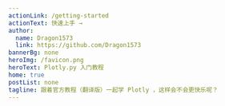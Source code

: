 ```yaml
---
actionLink: /getting-started
actionText: 快速上手 →
author:
  name: Dragon1573
  link: https://github.com/Dragon1573
bannerBg: none
heroImg: /favicon.png
heroText: Plotly.py 入门教程
home: true
postList: none
tagline: 跟着官方教程（翻译版）一起学 Plotly ，这样会不会更快乐呢？
---
```

